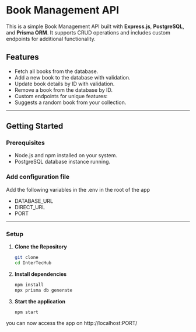 # Book Management API

This is a simple Book Management API built with **Express.js**, **PostgreSQL**, and **Prisma ORM**. It supports CRUD operations and includes custom endpoints for additional functionality.

## Features

- Fetch all books from the database.
- Add a new book to the database with validation.
- Update book details by ID with validation.
- Remove a book from the database by ID.
- Custom endpoints for unique features:
- Suggests a random book from your collection.


---

## Getting Started

### Prerequisites

- Node.js and npm installed on your system.
- PostgreSQL database instance running.

### Add configuration file
Add the following variables in the .env in the root of the app
- DATABASE_URL
- DIRECT_URL
- PORT

---

### Setup

1. **Clone the Repository**
   ```bash
   git clone 
   cd InterTecHub
2. **Install dependencies**
   ```bash
   npm install
   npx prisma db generate
3. **Start the application**
   ```bash
   npm start

you can now access the app on http://localhost:PORT/



